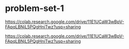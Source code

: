 # problem-set-1

https://colab.research.google.com/drive/11E1UCaW3wBpV-FApqLBNjL5PQgHniTwz?usp=sharing

https://colab.research.google.com/drive/11E1UCaW3wBpV-FApqLBNjL5PQgHniTwz?usp=sharing
